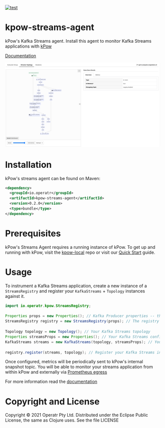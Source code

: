 [![test](https://github.com/operatr-io/streams-agent/actions/workflows/test.yml/badge.svg?branch=main)](https://github.com/operatr-io/streams-agent/actions/workflows/test.yml)

# kpow-streams-agent

kPow's Kafka Streams agent. Install this agent to monitor Kafka Streams applications with [kPow](https://kpow.io)

[Documentation](https://docs.kpow.io/features/kafka-streams)

![screenshot](docs/screenshot.png)

# Installation

kPow's streams agent can be found on Maven:

```xml
<dependency>
  <groupId>io.operatr</groupId>
  <artifactId>kpow-streams-agent</artifactId>
  <version>0.2.0</version>
  <type>bundle</type>
</dependency>
```

# Prerequisites

kPow's Streams Agent requires a running instance of kPow. To get up and running with kPow, visit the [kpow-local](https://github.com/operatr-io/kpow-local) repo or visit our [Quick Start](https://docs.kpow.io/installation/quick-start) guide.

# Usage

To instrument a Kafka Streams application, create a new instance of a `StreamsRegistry` and register your `KafkaStreams` + `Topology` instances against it.

```java 
import io.operatr.kpow.StreamsRegistry;

Properties props = new Properties(); // Kafka Producer properties -- this is the Kafka cluster the metrics will be sent to (and where kPow should be installed).
StreamsRegistry registry = new StreamsRegistry(props); // The registry instance

Topology topology = new Topology(); // Your Kafka Streams topology
Properties streamsProps = new Properties(); // Your Kafka Streams config
KafkaStreams streams = new KafkaStreams(topology, streamsProps); // Your Kafka Streams instance

registry.register(streams, topology); // Register your Kafka Streams instance with the registry
```

Once configured, metrics will be periodically sent to kPow's internal snapshot topic. You will be able to monitor your streams application from within kPow and externally via [Prometheus egress](https://docs.kpow.io/features/prometheus)

For more information read the [documentation](https://docs.kpow.io/features/kafka-streams)

# Copyright and License

Copyright © 2021 Operatr Pty Ltd. Distributed under the Eclipse Public License, the same as Clojure uses. See the file LICENSE
